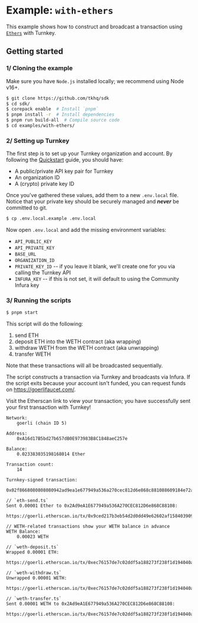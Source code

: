# Example: `with-ethers`

This example shows how to construct and broadcast a transaction using [`Ethers`](https://docs.ethers.org/v5/api/signer/) with Turnkey.

## Getting started

### 1/ Cloning the example

Make sure you have `Node.js` installed locally; we recommend using Node v16+.

```bash
$ git clone https://github.com/tkhq/sdk
$ cd sdk/
$ corepack enable  # Install `pnpm`
$ pnpm install -r  # Install dependencies
$ pnpm run build-all  # Compile source code
$ cd examples/with-ethers/
```

### 2/ Setting up Turnkey

The first step is to set up your Turnkey organization and account. By following the [Quickstart](https://turnkey.readme.io/docs/quickstart) guide, you should have:

- A public/private API key pair for Turnkey
- An organization ID
- A (crypto) private key ID

Once you've gathered these values, add them to a new `.env.local` file. Notice that your private key should be securely managed and **_never_** be committed to git.

```bash
$ cp .env.local.example .env.local
```

Now open `.env.local` and add the missing environment variables:

- `API_PUBLIC_KEY`
- `API_PRIVATE_KEY`
- `BASE_URL`
- `ORGANIZATION_ID`
- `PRIVATE_KEY_ID` -- if you leave it blank, we'll create one for you via calling the Turnkey API
- `INFURA_KEY` -- if this is not set, it will default to using the Community Infura key

### 3/ Running the scripts

```bash
$ pnpm start
```

This script will do the following:

1. send ETH
2. deposit ETH into the WETH contract (aka wrapping)
3. withdraw WETH from the WETH contract (aka unwrapping)
4. transfer WETH

Note that these transactions will all be broadcasted sequentially.

The script constructs a transaction via Turnkey and broadcasts via Infura. If the script exits because your account isn't funded, you can request funds on https://goerlifaucet.com/.

Visit the Etherscan link to view your transaction; you have successfully sent your first transaction with Turnkey!

```
Network:
	goerli (chain ID 5)

Address:
	0xA16d17B5bd27b657dB0E973983B8C1848aeC257e

Balance:
	0.023383035198168014 Ether

Transaction count:
	14

Turnkey-signed transaction:
	0x02f8668080808080942ad9ea1e677949a536a270cec812d6e868c881088609184e72a00080c001a0cae70a2ffd4b851ea22349c8f198a3aa8e47932064eecdc1691fa8ed65d09281a015434a47976515b60783cdc1c3f52fa29ff0e36575c31cf59f41b9802d95a8f5

// `eth-send.ts`
Sent 0.00001 Ether to 0x2Ad9eA1E677949a536A270CEC812D6e868C88108:
	https://goerli.etherscan.io/tx/0x9ced217b3eb54d2d0dd49e62602af1584039091571c95489a63f0cd76601f81c

// WETH-related transactions show your WETH balance in advance
WETH Balance:
	0.00023 WETH

// `weth-deposit.ts`
Wrapped 0.00001 ETH:
	https://goerli.etherscan.io/tx/0xec76157de7c02ddf5a188273f238f1d194040ad1034e9037d9f30b10f0b92923

// `weth-withdraw.ts`
Unwrapped 0.00001 WETH:
	https://goerli.etherscan.io/tx/0xec76157de7c02ddf5a188273f238f1d194040ad1034e9037d9f30b10f0b92923

// `weth-transfer.ts`
Sent 0.00001 WETH to 0x2Ad9eA1E677949a536A270CEC812D6e868C88108:
	https://goerli.etherscan.io/tx/0xec76157de7c02ddf5a188273f238f1d194040ad1034e9037d9f30b10f0b92923
```
